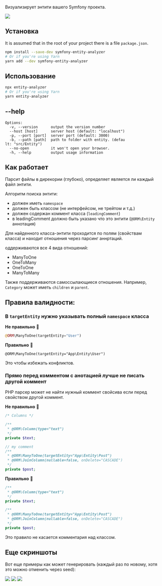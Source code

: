 Визуализирует энтити вашего Symfony проекта.

![](https://i.imgur.com/7XVzhh8.png)

## Установка

It is assumed that in the root of your project there is a file `package.json`.

```bash
npm install --save-dev symfony-entity-analyzer
# Or if you're using Yarn
yarn add --dev symfony-entity-analyzer
```

## Использование

```bash
npx entity-analyzer
# Or if you're using Yarn
yarn entity-analyzer
```

## --help

```
Options:
  -v, --version      output the version number
  --host [host]      server host (default: "localhost")
  -p, --port [port]  server port (default: 3000)
  -b, --path [path]  path to folder with entity. (defau
lt: "src/Entity")
  --no-open          it won't open your browser.
  -h, --help         output usage information
```

## Как работает

Парсит файлы в дирекории (глубоко), определяет является ли каждый файл энтити.

Алгоритм поиска энтити:
- должен иметь `namespace`
- должен быть классом (не интерфейсом, не трейтом и т.д.)
- должен содержан коммент класса (`leadingComment`)
- в leadingComment должно быть указано что это энтити (`@ORM\Entity` аннотация)

Для найденного класса-энтити проходится по полям (свойствам класса) и находит отношения через парсинг аннртаций.

оддерживаются все 4 вида отношений:
- ManyToOne
- OneToMany
- OneToOne
- ManyToMany

Также поддерживаются самоссылающиеся отношения. Например, `Category` может иметь `children` и `parent`.

## Правила валидности: 

### В `targetEntity` нужно указывать полный `namespace` класса

**Не правильно** 🔴

```php
@ORM\ManyToOne(targetEntity="User")
```

**Правильно** 🔵

```
@ORM\ManyToOne(targetEntity="App\Entity\User")
```

Это чтобы избежать конфликтов.

### Прямо перед комментом с анотацией лучше не писать другой коммент

PHP парсер может не найти нужный коммент свойсива если перед свойством другой коммент.

**Не правильно** 🔴

```php
/* Columns */

/**
 * @ORM\Column(type="text")
 */
private $text;
```

```php
// my comment
/**
 * @ORM\ManyToOne(targetEntity="App\Entity\Post")
 * @ORM\JoinColumn(nullable=false, onDelete="CASCADE")
 */
private $post;
```

**Правильно** 🔵

```php
/**
 * @ORM\Column(type="text")
 */
private $text;

/**
 * @ORM\ManyToOne(targetEntity="App\Entity\Post")
 * @ORM\JoinColumn(nullable=false, onDelete="CASCADE")
 */
private $post;
```

Это правило не касается комментария над классом.

## Еще скриншоты

Вот еще примеры как может генерировать (каждый раз по новому, хотя это можно отменить через seed):

![](https://i.imgur.com/Qd7toNF.png)
![](https://i.imgur.com/SC5GHCy.png)
![](https://i.imgur.com/FQQiv2N.png)
